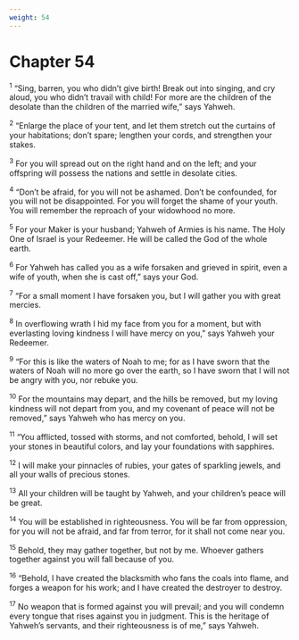```yaml
---
weight: 54
---
```


# Chapter 54

<sup>1</sup> “Sing, barren, you who didn’t give birth! Break out into singing, and cry aloud, you who didn’t travail with child! For more are the children of the desolate than the children of the married wife,” says Yahweh. 

<sup>2</sup> “Enlarge the place of your tent, and let them stretch out the curtains of your habitations; don’t spare; lengthen your cords, and strengthen your stakes. 

<sup>3</sup> For you will spread out on the right hand and on the left; and your offspring will possess the nations and settle in desolate cities. 

<sup>4</sup> “Don’t be afraid, for you will not be ashamed. Don’t be confounded, for you will not be disappointed. For you will forget the shame of your youth. You will remember the reproach of your widowhood no more. 

<sup>5</sup> For your Maker is your husband; Yahweh of Armies is his name. The Holy One of Israel is your Redeemer. He will be called the God of the whole earth. 

<sup>6</sup> For Yahweh has called you as a wife forsaken and grieved in spirit, even a wife of youth, when she is cast off,” says your God. 

<sup>7</sup> “For a small moment I have forsaken you, but I will gather you with great mercies. 

<sup>8</sup> In overflowing wrath I hid my face from you for a moment, but with everlasting loving kindness I will have mercy on you,” says Yahweh your Redeemer. 

<sup>9</sup> “For this is like the waters of Noah to me; for as I have sworn that the waters of Noah will no more go over the earth, so I have sworn that I will not be angry with you, nor rebuke you. 

<sup>10</sup> For the mountains may depart, and the hills be removed, but my loving kindness will not depart from you, and my covenant of peace will not be removed,” says Yahweh who has mercy on you. 

<sup>11</sup> “You afflicted, tossed with storms, and not comforted, behold, I will set your stones in beautiful colors, and lay your foundations with sapphires. 

<sup>12</sup> I will make your pinnacles of rubies, your gates of sparkling jewels, and all your walls of precious stones. 

<sup>13</sup> All your children will be taught by Yahweh, and your children’s peace will be great. 

<sup>14</sup> You will be established in righteousness. You will be far from oppression, for you will not be afraid, and far from terror, for it shall not come near you. 

<sup>15</sup> Behold, they may gather together, but not by me. Whoever gathers together against you will fall because of you. 

<sup>16</sup> “Behold, I have created the blacksmith who fans the coals into flame, and forges a weapon for his work; and I have created the destroyer to destroy. 

<sup>17</sup> No weapon that is formed against you will prevail; and you will condemn every tongue that rises against you in judgment. This is the heritage of Yahweh’s servants, and their righteousness is of me,” says Yahweh. 


